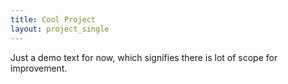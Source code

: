 ```yaml
---
title: Cool Project
layout: project_single
---
```


Just a demo text for now, which signifies there is lot of scope for improvement.
